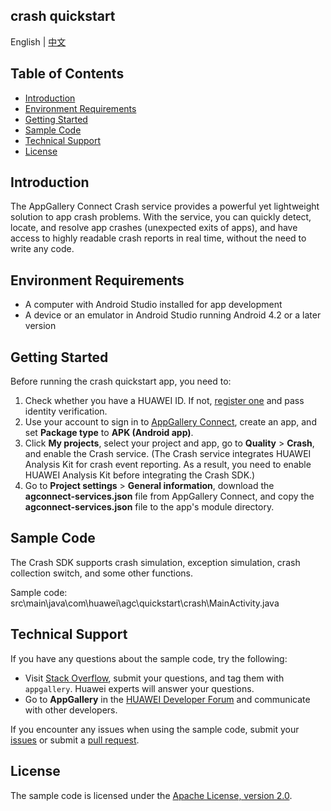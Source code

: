 ## crash quickstart

English | [中文](https://github.com/AppGalleryConnect/agc-demos/blob/main/Android/crash/README_ZH.md)

## Table of Contents

 * [Introduction](#introduction)
 * [Environment Requirements](#environment-requirements)
 * [Getting Started](#getting-started)
 * [Sample Code](#sample-code)
 * [Technical Support](#technical-support)
 * [License](#license)

## Introduction
The AppGallery Connect Crash service provides a powerful yet lightweight solution to app crash problems. With the service, you can quickly detect, locate, and resolve app crashes (unexpected exits of apps), and have access to highly readable crash reports in real time, without the need to write any code.

## Environment Requirements
* A computer with Android Studio installed for app development
* A device or an emulator in Android Studio running Android 4.2 or a later version 

## Getting Started
Before running the crash quickstart app, you need to:
1. Check whether you have a HUAWEI ID. If not, [register one](https://developer.huawei.com/consumer/en/doc/start/registration-and-verification-0000001053628148) and pass identity verification.
2. Use your account to sign in to [AppGallery Connect](https://developer.huawei.com/consumer/en/service/josp/agc/index.html#/), create an app, and set **Package type** to **APK (Android app)**.
3. Click **My projects**, select your project and app, go to **Quality** > **Crash**, and enable the Crash service. (The Crash service integrates HUAWEI Analysis Kit for crash event reporting. As a result, you need to enable HUAWEI Analysis Kit before integrating the Crash SDK.)
4. Go to **Project settings** > **General information**, download the **agconnect-services.json** file from AppGallery Connect, and copy the **agconnect-services.json** file to the app's module directory.

## Sample Code
The Crash SDK supports crash simulation, exception simulation, crash collection switch, and some other functions.

Sample code: src\main\java\com\huawei\agc\quickstart\crash\MainActivity.java


## Technical Support
If you have any questions about the sample code, try the following:  
- Visit [Stack Overflow](https://stackoverflow.com/questions/tagged/appgallery-connect), submit your questions, and tag them with `appgallery`. Huawei experts will answer your questions.  
- Go to **AppGallery** in the [HUAWEI Developer Forum](https://forums.developer.huawei.com/forumPortal/en/home?fid=0101188387844930001) and communicate with other developers.

If you encounter any issues when using the sample code, submit your [issues](https://github.com/AppGalleryConnect/agc-android-demos/issues) or submit a [pull request](https://github.com/AppGalleryConnect/agc-android-demos/pulls).

## License
The sample code is licensed under the [Apache License, version 2.0](https://www.apache.org/licenses/LICENSE-2.0).
